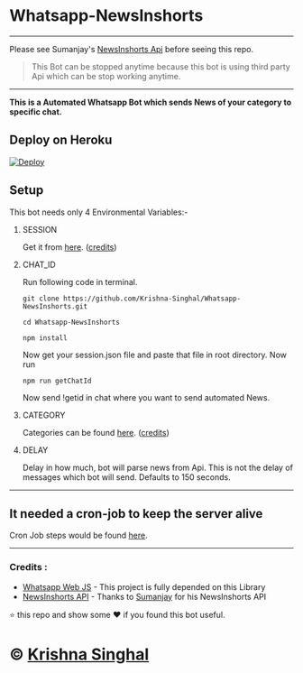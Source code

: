# Whatsapp-NewsInshorts

---
Please see Sumanjay's [NewsInshorts Api](https://github.com/cyberboysumanjay/Inshorts-News-API "NewsInshorts Api") before seeing this repo.

> This Bot can be stopped anytime because this bot is using third party Api which can be stop working anytime.

---

**This is a Automated Whatsapp Bot which sends News of your category to specific chat.**

## Deploy on Heroku
 
[![Deploy](https://www.herokucdn.com/deploy/button.svg)](https://heroku.com/deploy?template=https://github.com/Krishna-Singhal/Whatsapp-NewsInshorts/tree/master)

## Setup

This bot needs only 4 Environmental Variables:-

1. SESSION

    Get it from [here](https://github.com/tuhinpal/WhatsBot/wiki/Deploy-with-Heroku#1-you-have-to-create-a-whatsapp-session-that-whatsbot-can-start-you-can-do-it-by-cloning-this-repo-and-run-gentokenjs-you-can-follow-these-steps-also-). ([credits](https://github.com/tuhinpal/ "Tuhin Pal"))

2. CHAT_ID

    Run following code in terminal.

    ```shell
    git clone https://github.com/Krishna-Singhal/Whatsapp-NewsInshorts.git

    cd Whatsapp-NewsInshorts

    npm install
    ```

    Now get your session.json file and paste that file in root directory.
    Now run

    ```shell
    npm run getChatId
    ```
    Now send !getid in chat where you want to send automated News.

3. CATEGORY

    Categories can be found [here](https://github.com/cyberboysumanjay/Inshorts-News-API#news-categories). ([credits](https://github.com/cyberboysumanjy "Sumanjay"))

4. DELAY

    Delay in how much, bot will parse news from Api.
    This is not the delay of messages which bot will send. Defaults to 150 seconds.

---

## It needed a cron-job to keep the server alive

Cron Job steps would be found [here](https://github.com/tuhinpal/WhatsBot/wiki/Deploy-with-Heroku#5-it-needed-a-cron-job--30-mins-to-keep-the-server-alive-follow-these-steps-).

---

### Credits :

- [Whatsapp Web JS](https://github.com/pedroslopez/whatsapp-web.js/ "Whatsapp Web JS") - This project is fully depended on this Library
- [NewsInshorts API](https://github.com/cyberboysumanjay/Inshorts-News-API "NewsInshorts API") - Thanks to [Sumanjay](https://github.com/cyberboysumanjay "Sumanjay") for his NewsInshorts API

:star: this repo and show some :heart: if you found this bot useful.

# © [Krishna Singhal](https://telegram.dog/Ks_Projects)
